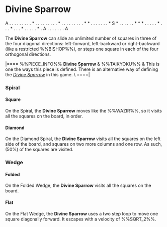 # Divine Sparrow

<div class = "movement">
A . . . . . . . .
. * . . . . . . .
. . * . . . . . .
. . . * * . . . .
. . . * S * . . .
. . . * * * . . .
. . * . . . * . .
. * . . . . . * .
A . . . . . . . A
</div>

The **Divine Sparrow** can slide an unlimited number of squares in
three of the four diagonal directions: left-forward, left-backward
or right-backward (like a restricted %%BISHOP%%), or steps one
square in each of the four orthogonal directions.

|====
%%PIECE_INFO%%
  **Divine Sparrow**
& %%TAIKYOKU%%
& This is one the ways this piece is defined. There is an alternative
  way of defining the [*Divine Sparrow*](divine_sparrow_I.html) in
  this game. \\
====|

### Spiral

#### Square

On the Spiral, the **Divine Sparrow** moves like the %%WAZIR%%,
so it visits all the squares on the board, in order.

#### Diamond

On the Diamond Spiral, the **Divine Sparrow** visits all the
squares on the left side of the board, and squares on two more
columns and one row. As such, \(50\%\) of the squares are visited.

### Wedge

#### Folded

On the Folded Wedge, the **Divine Sparrow** visits all the squares
on the board.

#### Flat

On the Flat Wedge, the **Divine Sparrow** uses a two step loop to move
one square diagonally forward. It escapes with a velocity of %%SQRT_2%%.
